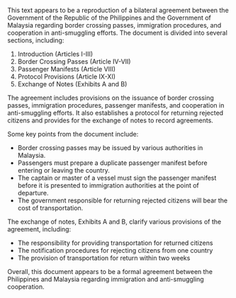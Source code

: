 This text appears to be a reproduction of a bilateral agreement between the Government of the Republic of the Philippines and the Government of Malaysia regarding border crossing passes, immigration procedures, and cooperation in anti-smuggling efforts. The document is divided into several sections, including:

1. Introduction (Articles I-III)
2. Border Crossing Passes (Article IV-VII)
3. Passenger Manifests (Article VIII)
4. Protocol Provisions (Article IX-XI)
5. Exchange of Notes (Exhibits A and B)

The agreement includes provisions on the issuance of border crossing passes, immigration procedures, passenger manifests, and cooperation in anti-smuggling efforts. It also establishes a protocol for returning rejected citizens and provides for the exchange of notes to record agreements.

Some key points from the document include:

* Border crossing passes may be issued by various authorities in Malaysia.
* Passengers must prepare a duplicate passenger manifest before entering or leaving the country.
* The captain or master of a vessel must sign the passenger manifest before it is presented to immigration authorities at the point of departure.
* The government responsible for returning rejected citizens will bear the cost of transportation.

The exchange of notes, Exhibits A and B, clarify various provisions of the agreement, including:

* The responsibility for providing transportation for returned citizens
* The notification procedures for rejecting citizens from one country
* The provision of transportation for return within two weeks

Overall, this document appears to be a formal agreement between the Philippines and Malaysia regarding immigration and anti-smuggling cooperation.